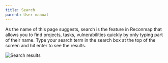 ```yaml
---
title: Search
parent: User manual
---
```


As the name of this page suggests, search is the feature in Reconmap that allows you to find projects, tasks, vulnerabilities quickly by only typing part of their name. Type your search term in the search box at the top of the screen and hit enter to see the results.

![Search results](/images/screenshots/search-results.png)
